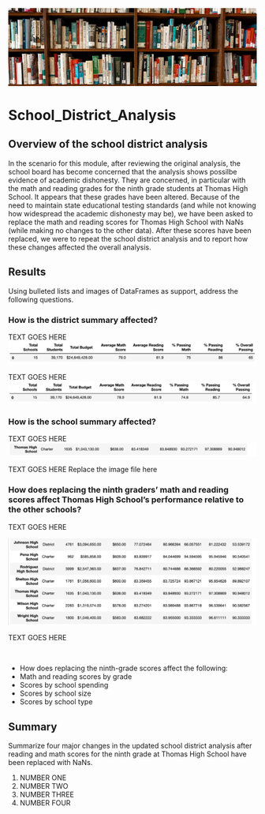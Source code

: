 <!-- Photo below by Element5 Digital from Pexels -->
<img src=https://github.com/tn64/School_District_Analysis/blob/main/Resources/pexels-element-digital-1370295.jpg>

# School_District_Analysis

## Overview of the school district analysis
In the scenario for this module, after reviewing the original analysis, the school board has become concerned that the analysis shows possilbe evidence of academic dishonesty. They are concerned, in particular with the math and reading grades for the ninth grade students at Thomas High School. It appears that these grades have been altered. Because of the need to maintain state educational testing standards (and while not knowing how widespread the academic dishonesty may be), we have been asked  to replace the math and reading scores for Thomas High School with NaNs (while making no changes to the other data). After these scores have been replaced, we were to repeat the school district analysis and to  report how these changes affected the overall analysis.

## Results 
Using bulleted lists and images of DataFrames as support, address the following questions.

### How is the district summary affected?

TEXT GOES HERE
<img src=https://github.com/tn64/School_District_Analysis/blob/main/Resources/District_summary_original.png>

TEXT GOES HERE
<img src=https://github.com/tn64/School_District_Analysis/blob/main/Resources/District_summary_new.png>


### How is the school summary affected?

TEXT GOES HERE
<img src=https://github.com/tn64/School_District_Analysis/blob/main/Resources/Thomas%20_per_school_original.png>

TEXT GOES HERE
Replace the image file here


### How does replacing the ninth graders’ math and reading scores affect Thomas High School’s performance relative to the other schools?

TEXT GOES HERE

<img src=https://github.com/tn64/School_District_Analysis/blob/main/Resources/Cp_other_schools_original.png>

TEXT GOES HERE

<img scr=https://github.com/tn64/School_District_Analysis/blob/main/Resources/cp_other_schools_new2.png>


- How does replacing the ninth-grade scores affect the following:
- Math and reading scores by grade
- Scores by school spending
- Scores by school size
- Scores by school type

## Summary 

Summarize four major changes in the updated school district analysis after reading and math scores for the ninth grade at Thomas High School have been replaced with NaNs.

1. NUMBER ONE
2. NUMBER TWO
3. NUMBER THREE
4. NUMBER FOUR
